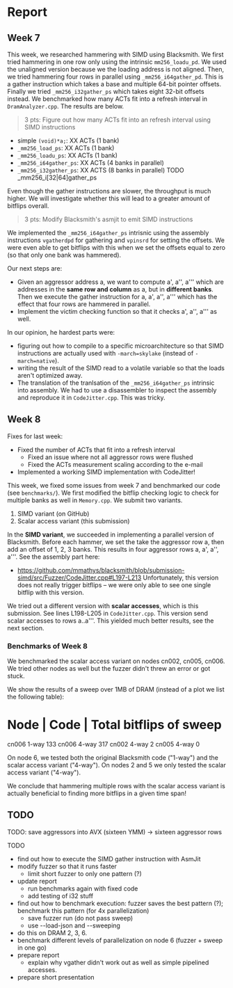 # Report

## Week 7

This week, we researched hammering with SIMD using Blacksmith. We first tried hammering in one row only using the intrinsic `mm256_loadu_pd`. We used the unaligned version because we the loading address is not aligned. Then, we tried hammering four rows in parallel using `_mm256_i64gather_pd`. This is a gather instruction which takes a base and multiple 64-bit pointer offsets. Finally we tried `_mm256_i32gather_ps` which takes eight 32-bit offsets instead. We benchmarked how many ACTs fit into a refresh interval in `DramAnalyzer.cpp`. The results are below.

> 3 pts: Figure out how many ACTs fit into an refresh interval using SIMD instructions

- simple `(void)*a;`: XX ACTs      (1 bank)
- `_mm256_load_ps`: XX ACTs        (1 bank)
- `_mm256_loadu_ps`: XX ACTs       (1 bank)
- `_mm256_i64gather_ps`: XX ACTs   (4 banks in parallel)
- `_mm256_i32gather_ps`: XX ACTS   (8 banks in parallel)
TODO _mm256_i[32|64]gather_ps


Even though the gather instructions are slower, the throughput is much higher. We will investigate whether this will lead to a greater amount of bitflips overall.

> 3 pts: Modify Blacksmith's asmjit to emit SIMD instructions

We implemented the `_mm256_i64gather_ps` intrisnic using the assembly instructions `vgatherdpd` for gathering and `vpinsrd` for setting the offsets. We were even able to get bitflips with this when we set the offsets equal to zero (so that only one bank was hammered).

Our next steps are:
- Given an aggressor address a, we want to compute a', a'', a''' which are addresses in the **same row and column** as a, but in **different banks**. Then we execute the gather instruction for a, a', a'', a''' which has the effect that four rows are hammered in parallel.
- Implement the victim checking function so that it checks a', a'', a''' as well.

In our opinion, he hardest parts were:
- figuring out how to compile to a specific microarchitecture so that SIMD instructions are actually used with `-march=skylake` (instead of `-march=native`).
- writing the result of the SIMD read to a volatile variable so that the loads aren't optimized away.
- The translation of the tranlsation of the `_mm256_i64gather_ps` intrinsic into assembly. We had to use a disassembler to inspect the assembly and reproduce it in `CodeJitter.cpp`. This was tricky.

## Week 8

Fixes for last week:
- Fixed the number of ACTs that fit into a refresh interval
  - Fixed an issue where not all aggressor rows were flushed
  - Fixed the ACTs measurement scaling according to the e-mail
- Implemented a working SIMD implementation with CodeJitter!

This week, we fixed some issues from week 7 and benchmarked our code (see `benchmarks/`). We first modified the bitflip checking logic to check for multiple banks as well in `Memory.cpp`. We submit two variants.

1. SIMD variant (on GitHub)
2. Scalar access variant (this submission)

In the **SIMD variant**, we succeeded in implementing a parallel version of Blacksmith. Before each hammer, we set the take the aggressor row a, then add an offset of 1, 2, 3 banks. This results in four aggressor rows a, a', a'', a'''. See the assembly part here:
- https://github.com/mmathys/blacksmith/blob/submission-simd/src/Fuzzer/CodeJitter.cpp#L197-L213
Unfortunately, this version does not really trigger bitflips – we were only able to see one single bitflip with this version.

We tried out a different version with **scalar accesses**, which is this submission. See lines L198-L205 in `CodeJitter.cpp`. This version send scalar accesses to rows a..a'''. This yielded much better results, see the next section.

### Benchmarks of Week 8

We benchmarked the scalar access variant on nodes cn002, cn005, cn006. We tried other nodes as well but the fuzzer didn't threw an error or got stuck.

We show the results of a sweep over 1MB of DRAM (instead of a plot we list the following table):

Node   | Code   | Total bitflips of sweep
=========================================
cn006    1-way    133
cn006    4-way    317
cn002    4-way    2
cn005    4-way    0

On node 6, we tested both the original Blacksmith code ("1-way") and the scalar access variant ("4-way"). On nodes 2 and 5 we only tested the scalar access variant ("4-way").

We conclude that hammering multiple rows with the scalar access variant is actually beneficial to finding more bitflips in a given time span! 

## TODO

TODO: save aggressors into AVX (sixteen YMM) -> sixteen aggressor rows

TODO
- find out how to execute the SIMD gather instruction with AsmJit
- modify fuzzer so that it runs faster
  - limit short fuzzer to only one pattern (?)
- update report
  - run benchmarks again with fixed code
  - add testing of i32 stuff
- find out how to benchmark execution: fuzzer saves the best pattern (?); benchmark this pattern (for 4x parallelization)
  - save fuzzer run (do not pass sweep)
  - use --load-json and --sweeping
- do this on DRAM 2, 3, 6.
- benchmark different levels of parallelization on node 6 (fuzzer + sweep in one go)
- prepare report
  - explain why vgather didn't work out as well as simple pipelined accesses.
- prepare short presentation

